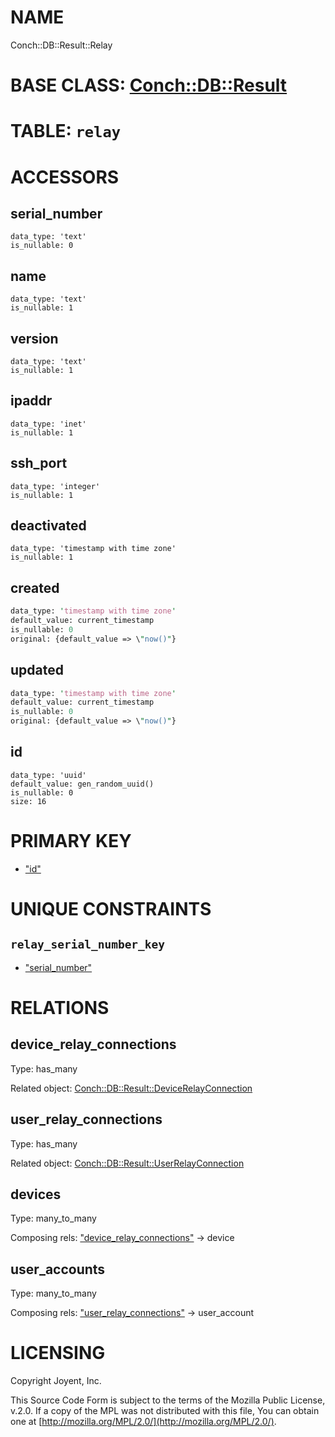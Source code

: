 # NAME

Conch::DB::Result::Relay

# BASE CLASS: [Conch::DB::Result](../modules/Conch::DB::Result)

# TABLE: `relay`

# ACCESSORS

## serial\_number

```
data_type: 'text'
is_nullable: 0
```

## name

```
data_type: 'text'
is_nullable: 1
```

## version

```
data_type: 'text'
is_nullable: 1
```

## ipaddr

```
data_type: 'inet'
is_nullable: 1
```

## ssh\_port

```
data_type: 'integer'
is_nullable: 1
```

## deactivated

```
data_type: 'timestamp with time zone'
is_nullable: 1
```

## created

```perl
data_type: 'timestamp with time zone'
default_value: current_timestamp
is_nullable: 0
original: {default_value => \"now()"}
```

## updated

```perl
data_type: 'timestamp with time zone'
default_value: current_timestamp
is_nullable: 0
original: {default_value => \"now()"}
```

## id

```
data_type: 'uuid'
default_value: gen_random_uuid()
is_nullable: 0
size: 16
```

# PRIMARY KEY

- ["id"](#id)

# UNIQUE CONSTRAINTS

## `relay_serial_number_key`

- ["serial\_number"](#serial_number)

# RELATIONS

## device\_relay\_connections

Type: has\_many

Related object: [Conch::DB::Result::DeviceRelayConnection](../modules/Conch::DB::Result::DeviceRelayConnection)

## user\_relay\_connections

Type: has\_many

Related object: [Conch::DB::Result::UserRelayConnection](../modules/Conch::DB::Result::UserRelayConnection)

## devices

Type: many\_to\_many

Composing rels: ["device\_relay\_connections"](#device_relay_connections) -> device

## user\_accounts

Type: many\_to\_many

Composing rels: ["user\_relay\_connections"](#user_relay_connections) -> user\_account

# LICENSING

Copyright Joyent, Inc.

This Source Code Form is subject to the terms of the Mozilla Public License,
v.2.0. If a copy of the MPL was not distributed with this file, You can obtain
one at [http://mozilla.org/MPL/2.0/](http://mozilla.org/MPL/2.0/).
